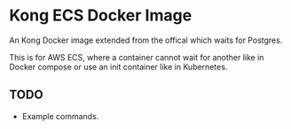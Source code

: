 
# Kong ECS Docker Image

An Kong Docker image extended from the offical which waits for Postgres.  

This is for AWS ECS, where a container cannot wait for another like in Docker compose or use an init container like in Kubernetes.

## TODO

- Example commands.
